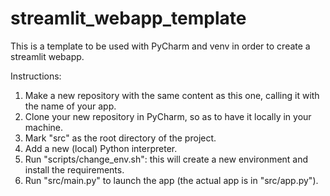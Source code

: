# streamlit_webapp_template

This is a template to be used with PyCharm and venv in order to create a streamlit webapp.

Instructions:

1. Make a new repository with the same content as this one, calling it with the name of your app.
2. Clone your new repository in PyCharm, so as to have it locally in your machine.
3. Mark "src" as the root directory of the project.
4. Add a new (local) Python interpreter.
5. Run "scripts/change_env.sh": this will create a new environment and install the requirements.
6. Run "src/main.py" to launch the app (the actual app is in "src/app.py").
